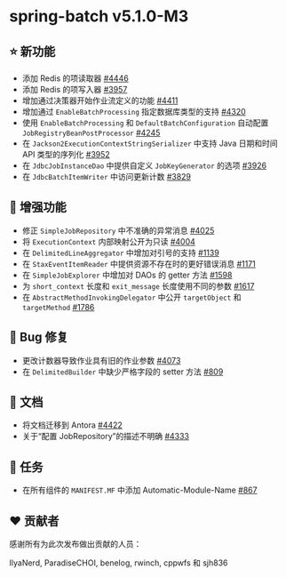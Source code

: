 # spring-batch v5.1.0-M3

## ⭐ 新功能

- 添加 Redis 的项读取器 [#4446](https://github.com/spring-projects/spring-batch/issues/4446)
- 添加 Redis 的项写入器 [#3957](https://github.com/spring-projects/spring-batch/issues/3957)
- 增加通过决策器开始作业流定义的功能 [#4411](https://github.com/spring-projects/spring-batch/issues/4411)
- 增加通过 `EnableBatchProcessing` 指定数据库类型的支持 [#4320](https://github.com/spring-projects/spring-batch/issues/4320)
- 使用 `EnableBatchProcessing` 和 `DefaultBatchConfiguration` 自动配置 `JobRegistryBeanPostProcessor` [#4245](https://github.com/spring-projects/spring-batch/issues/4245)
- 在 `Jackson2ExecutionContextStringSerializer` 中支持 Java 日期和时间 API 类型的序列化 [#3952](https://github.com/spring-projects/spring-batch/issues/3952)
- 在 `JdbcJobInstanceDao` 中提供自定义 `JobKeyGenerator` 的选项 [#3926](https://github.com/spring-projects/spring-batch/issues/3926)
- 在 `JdbcBatchItemWriter` 中访问更新计数 [#3829](https://github.com/spring-projects/spring-batch/issues/3829)

## 🚀 增强功能

- 修正 `SimpleJobRepository` 中不准确的异常消息 [#4025](https://github.com/spring-projects/spring-batch/issues/4025)
- 将 `ExecutionContext` 内部映射公开为只读 [#4004](https://github.com/spring-projects/spring-batch/issues/4004)
- 在 `DelimitedLineAggregator` 中增加对引号的支持 [#1139](https://github.com/spring-projects/spring-batch/issues/1139)
- 在 `StaxEventItemReader` 中提供资源不存在时的更好错误消息 [#1171](https://github.com/spring-projects/spring-batch/issues/1171)
- 在 `SimpleJobExplorer` 中增加对 DAOs 的 getter 方法 [#1598](https://github.com/spring-projects/spring-batch/issues/1598)
- 为 `short_context` 长度和 `exit_message` 长度使用不同的参数 [#1617](https://github.com/spring-projects/spring-batch/issues/1617)
- 在 `AbstractMethodInvokingDelegator` 中公开 `targetObject` 和 `targetMethod` [#1786](https://github.com/spring-projects/spring-batch/issues/1786)

## 🐞 Bug 修复

- 更改计数器导致作业具有旧的作业参数 [#4073](https://github.com/spring-projects/spring-batch/issues/4073)
- 在 `DelimitedBuilder` 中缺少严格字段的 setter 方法 [#809](https://github.com/spring-projects/spring-batch/issues/809)

## 📔 文档

- 将文档迁移到 Antora [#4422](https://github.com/spring-projects/spring-batch/pull/4422)
- 关于“配置 JobRepository”的描述不明确 [#4333](https://github.com/spring-projects/spring-batch/issues/4333)

## 🔨 任务

- 在所有组件的 `MANIFEST.MF` 中添加 Automatic-Module-Name [#867](https://github.com/spring-projects/spring-batch/issues/867)

## ❤️ 贡献者

感谢所有为此次发布做出贡献的人员：

IlyaNerd, ParadiseCHOI, benelog, rwinch, cppwfs 和 sjh836
```